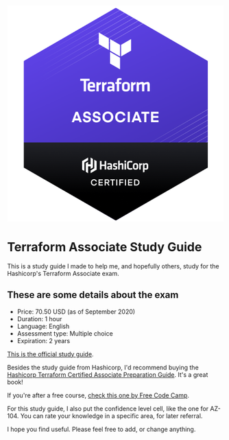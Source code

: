 ![Terraform Associate](/terraformassociateweb.png)
# Terraform Associate Study Guide

This is a study guide I made to help me, and hopefully others, study for the Hashicorp's Terraform Associate exam.

## These are some details about the exam

* Price: 70.50 USD (as of September 2020)
* Duration: 1 hour
* Language: English
* Assessment type: Multiple choice
* Expiration: 2 years

[This is the official study guide](https://learn.hashicorp.com/tutorials/terraform/associate-study).

Besides the study guide from Hashicorp, I'd recommend buying the [Hashicorp Terraform Certified Associate Preparation Guide](https://leanpub.com/terraform-certified). It's a great book!

If you're after a free course, [check this one by Free Code Camp](https://www.youtube.com/watch?v=SLB_c_ayRMo&ab_channel=freeCodeCamp.org).

For this study guide, I also put the confidence level cell, like the one for AZ-104. You can rate your knowledge in a specific area, for later referral.

I hope you find useful. Please feel free to add, or change anything.



